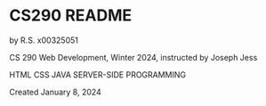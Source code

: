 # CS290 README  
by R.S. x00325051

CS 290 Web Development, Winter 2024, instructed by Joseph Jess

HTML
CSS
JAVA
SERVER-SIDE PROGRAMMING

Created January 8, 2024
